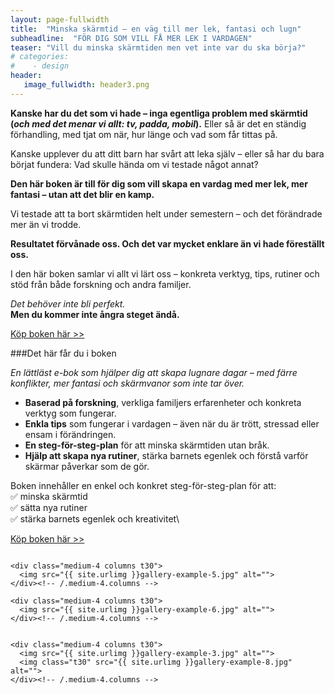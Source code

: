 ```yaml
---
layout: page-fullwidth
title:  "Minska skärmtid – en väg till mer lek, fantasi och lugn"
subheadline:  "FÖR DIG SOM VILL FÅ MER LEK I VARDAGEN"
teaser: "Vill du minska skärmtiden men vet inte var du ska börja?"
# categories:
#    - design
header:
   image_fullwidth: header3.png
---
```

**Kanske har du det som vi hade – inga egentliga problem med skärmtid
(*och med det menar vi allt: tv, padda, mobil*).**
Eller så är det en ständig förhandling, med tjat om när, hur länge och vad som får tittas på.

Kanske upplever du att ditt barn har svårt att leka själv –
eller så har du bara börjat fundera:
Vad skulle hända om vi testade något annat?

**Den här boken är till för dig som vill skapa en vardag med mer lek, mer fantasi – utan att det blir en kamp.**

Vi testade att ta bort skärmtiden helt under semestern – och det förändrade mer än vi trodde.

**Resultatet förvånade oss. Och det var mycket enklare än vi hade föreställt oss.**

I den här boken samlar vi allt vi lärt oss – konkreta verktyg, tips, rutiner
och stöd från både forskning och andra familjer.

*Det behöver inte bli perfekt.*  
**Men du kommer inte ångra steget ändå.** 

[Köp boken här >>][1]

###Det här får du i boken

*En lättläst e-bok som hjälper dig att skapa lugnare dagar – med färre konflikter, mer fantasi och skärmvanor som inte tar över.*

- **Baserad på forskning**, verkliga familjers erfarenheter och konkreta verktyg som fungerar.
- **Enkla tips** som fungerar i vardagen – även när du är trött, stressad eller ensam i förändringen.
- **En steg-för-steg-plan** för att minska skärmtiden utan bråk.
- **Hjälp att skapa nya rutiner**, stärka barnets egenlek och förstå varför skärmar påverkar som de gör.
  

Boken innehåller en enkel och konkret steg-för-steg-plan för att:\
✅ minska skärmtid\
✅ sätta nya rutiner\
✅ stärka barnets egenlek och kreativitet\

[Köp boken här >>][1]

<!--more-->

<div class="row">
    <div class="medium-4 columns t30">
    <img src="{{ site.urlimg }}gallery-example-4.jpg" alt="">
    </div><!-- /.medium-4.columns -->

    <div class="medium-4 columns t30">
      <img src="{{ site.urlimg }}gallery-example-5.jpg" alt="">
    </div><!-- /.medium-4.columns -->

    <div class="medium-4 columns t30">
      <img src="{{ site.urlimg }}gallery-example-6.jpg" alt="">
    </div><!-- /.medium-4.columns -->

</div><!-- /.row -->


<div class="row">
    <div class="medium-8 columns t30">
    <img src="{{ site.urlimg }}gallery-example-7.jpg" alt="">
    </div><!-- /.medium-8.columns -->

    <div class="medium-4 columns t30">
      <img src="{{ site.urlimg }}gallery-example-3.jpg" alt="">
      <img class="t30" src="{{ site.urlimg }}gallery-example-8.jpg" alt="">
    </div><!-- /.medium-4.columns -->

</div><!-- /.row -->



 [1]: https://enhandbok.store/
